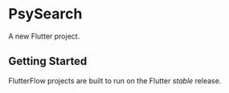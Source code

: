 # PsySearch

A new Flutter project.

## Getting Started

FlutterFlow projects are built to run on the Flutter _stable_ release.
